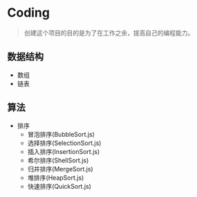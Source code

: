 # Coding

> 创建这个项目的目的是为了在工作之余，提高自己的编程能力。

## 数据结构

- 数组
- 链表

## 算法

- 排序
  - 冒泡排序(BubbleSort.js)
  - 选择排序(SelectionSort.js)
  - 插入排序(InsertionSort.js)
  - 希尔排序(ShellSort.js)
  - 归并排序(MergeSort.js)
  - 堆排序(HeapSort.js)
  - 快速排序(QuickSort.js)
